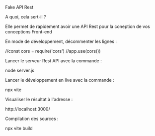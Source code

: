 Fake API Rest

A quoi, cela sert-il ?

Elle permet de rapidement avoir une API Rest pour la coneption de vos conceptions Front-end 

En mode de développement, décommenter les lignes :

//const cors = require('cors')
//app.use(cors())

Lancer le serveur Rest API avec la commande :

node server.js

Lancer le développement en live avec la commande :

npx vite

Visualiser le résultat à l'adresse :

http://localhost:3000/

Compilation des sources : 

npx vite build